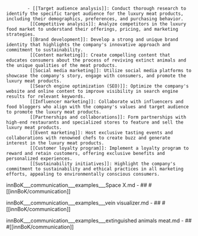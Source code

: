 			- [[Target audience analysis]]: Conduct thorough research to identify the specific target audience for the luxury meat products, including their demographics, preferences, and purchasing behavior.
			 [[Competitive analysis]]: Analyze competitors in the luxury food market to understand their offerings, pricing, and marketing strategies.
			 [[Brand development]]: Develop a strong and unique brand identity that highlights the company's innovative approach and commitment to sustainability.
			 [[Content marketing]]: Create compelling content that educates consumers about the process of reviving extinct animals and the unique qualities of the meat products.
			 [[Social media marketing]]: Utilize social media platforms to showcase the company's story, engage with consumers, and promote the luxury meat products.
			 [[Search engine optimization (SEO)]]: Optimize the company's website and online content to improve visibility in search engine results for relevant keywords.
			 [[Influencer marketing]]: Collaborate with influencers and food bloggers who align with the company's values and target audience to promote the luxury meat products.
			 [[Partnerships and collaborations]]: Form partnerships with high-end restaurants and specialized stores to feature and sell the luxury meat products.
			 [[Event marketing]]: Host exclusive tasting events and collaborations with renowned chefs to create buzz and generate interest in the luxury meat products.
			 [[Customer loyalty program]]: Implement a loyalty program to reward and retain customers, offering exclusive benefits and personalized experiences.
			 [[Sustainability initiatives]]: Highlight the company's commitment to sustainability and ethical practices in all marketing efforts, appealing to environmentally conscious consumers.











innBoK___communication___examples___Space X.md	- ## #[[innBoK/communication]]


innBoK___communication___examples___vein visualizer.md	- ## #[[innBoK/communication]]


innBoK___communication___examples___extinguished animals meat.md	- ## #[[innBoK/communication]]













